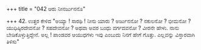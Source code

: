 +++
title = "042 ಆರು ನೀನರ್ಜುನನೊ"

+++
42. ಉತ್ತರ ಕೇಳಿದ "ಅಯ್ಯಾ ! ಸಾರಥಿ ! ನೀನು ಯಾರು ? ಅರ್ಜುನನೋ ? ನಕುಲನೋ ? ಭೀಮನೋ ? ಯುಧಿಷ್ಠಿರದೇವನೋ ? ಸಹದೇವನೋ ? ಅಥವಾ ಅವರ ಬಂಧು ವರ್ಗದವನೋ ? ವೀರನೇ ಹೇಳು. ನಾನು ಬೇಡಿಕೊಳ್ಳುತ್ತಿದ್ದೇನೆ. ಅಲ್ಲ ! ಪಾಂಡವರ ಆಯುಧಗಳು ಇವು ಎಂಬುದು ನಿನಗೆ ಹೇಗೆ ಗೊತ್ತು. ಎಲ್ಲವನ್ನು ವಿಸ್ತಾರವಾಗಿ ತಿಳಿಸು"